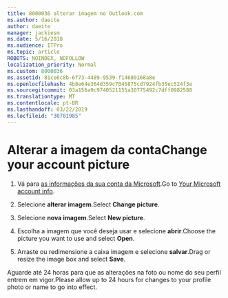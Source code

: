 ```yaml
---
title: 8000036 alterar imagem no Outlook.com
ms.author: daeite
author: daeite
manager: jackiesm
ms.date: 5/16/2018
ms.audience: ITPro
ms.topic: article
ROBOTS: NOINDEX, NOFOLLOW
localization_priority: Normal
ms.custom: 8000036
ms.assetid: 81ce6c8b-6f73-4489-9539-f14680168a8e
ms.openlocfilehash: 4b8e64e364d359c7045875cd7924fb35ec524f3e
ms.sourcegitcommit: 03a156a9c9740521155a30775492c7dff0982588
ms.translationtype: MT
ms.contentlocale: pt-BR
ms.lasthandoff: 03/22/2019
ms.locfileid: "30781985"
---
```

# <a name="change-your-account-picture"></a><span data-ttu-id="05137-102">Alterar a imagem da conta</span><span class="sxs-lookup"><span data-stu-id="05137-102">Change your account picture</span></span>

1. <span data-ttu-id="05137-103">Vá para [as informações da sua conta da Microsoft](https://go.microsoft.com/fwlink/p/?linkid=860841).</span><span class="sxs-lookup"><span data-stu-id="05137-103">Go to [Your Microsoft account info](https://go.microsoft.com/fwlink/p/?linkid=860841).</span></span>
    
2. <span data-ttu-id="05137-104">Selecione **alterar imagem**.</span><span class="sxs-lookup"><span data-stu-id="05137-104">Select **Change picture**.</span></span> 
    
3. <span data-ttu-id="05137-105">Selecione **nova imagem**.</span><span class="sxs-lookup"><span data-stu-id="05137-105">Select **New picture**.</span></span> 
    
4. <span data-ttu-id="05137-106">Escolha a imagem que você deseja usar e selecione **abrir**.</span><span class="sxs-lookup"><span data-stu-id="05137-106">Choose the picture you want to use and select **Open**.</span></span> 
    
5. <span data-ttu-id="05137-107">Arraste ou redimensione a caixa imagem e selecione **salvar**.</span><span class="sxs-lookup"><span data-stu-id="05137-107">Drag or resize the image box and select **Save**.</span></span> 
    
<span data-ttu-id="05137-108">Aguarde até 24 horas para que as alterações na foto ou nome do seu perfil entrem em vigor.</span><span class="sxs-lookup"><span data-stu-id="05137-108">Please allow up to 24 hours for changes to your profile photo or name to go into effect.</span></span>
  

